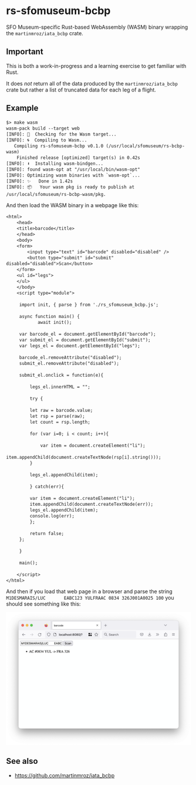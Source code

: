 # rs-sfomuseum-bcbp

SFO Museum-specific Rust-based WebAssembly (WASM) binary wrapping the `martinmroz/iata_bcbp` crate.

## Important

This is both a work-in-progress and a learning exercise to get familiar with Rust.

It does _not_ return all of the data produced by the `martinmroz/iata_bcbp` crate but rather a list of truncated data for each leg of a flight.

## Example

```
$> make wasm
wasm-pack build --target web
[INFO]: 🎯  Checking for the Wasm target...
[INFO]: 🌀  Compiling to Wasm...
   Compiling rs-sfomuseum-bcbp v0.1.0 (/usr/local/sfomuseum/rs-bcbp-wasm)
    Finished release [optimized] target(s) in 0.42s
[INFO]: ⬇️  Installing wasm-bindgen...
[INFO]: found wasm-opt at "/usr/local/bin/wasm-opt"
[INFO]: Optimizing wasm binaries with `wasm-opt`...
[INFO]: ✨   Done in 1.42s
[INFO]: 📦   Your wasm pkg is ready to publish at /usr/local/sfomuseum/rs-bcbp-wasm/pkg.
```

And then load the WASM binary in a webpage like this:

```
<html>
    <head>
	<title>barcode</title>
    </head>
    <body>
	<form>
	    <input type="text" id="barcode" disabled="disabled" />
	    <button type="submit" id="submit" disabled="disabled">Scan</button>
	</form>
	<ul id="legs">
	</ul>
    </body>
    <script type="module">

     import init, { parse } from './rs_sfomuseum_bcbp.js';

     async function main() {
            await init();

	 var barcode_el = document.getElementById("barcode");	    
	 var submit_el = document.getElementById("submit");
	 var legs_el = document.getElementById("legs");	 

	 barcode_el.removeAttribute("disabled");	    
	 submit_el.removeAttribute("disabled");
	 
	 submit_el.onclick = function(e){

	     legs_el.innerHTML = "";

	     try {
		 
		 let raw = barcode.value;
		 let rsp = parse(raw);
		 let count = rsp.length;
	     
		 for (var i=0; i < count; i++){
		     
		     var item = document.createElement("li");
		     item.appendChild(document.createTextNode(rsp[i].string()));
		 }
		 
		 legs_el.appendChild(item);
		 
	     } catch(err){

		 var item = document.createElement("li");
		 item.appendChild(document.createTextNode(err));
		 legs_el.appendChild(item);		 
		 console.log(err);
	     };
	     
	     return false;
	 };
	 
     }
     
     main();

    </script>
</html>
```

And then if you load that web page in a browser and parse the string `M1DESMARAIS/LUC       EABC123 YULFRAAC 0834 326J001A0025 100` you should see something like this:

![](docs/images/rs-sfomuseum-bcbp.png)

## See also

* https://github.com/martinmroz/iata_bcbp